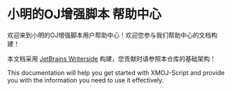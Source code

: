 # 小明的OJ增强脚本 帮助中心

欢迎来到小明的OJ增强脚本用户帮助中心！欢迎您参与我们帮助中心的文档构建！

本文档采用 [JetBrains Writerside](https://lp.jetbrains.com/writerside/) 构建，您贡献时请参照本仓库的基础架构！

This documentation will help you get started with XMOJ-Script
and provide you with the information you need to use it effectively.

